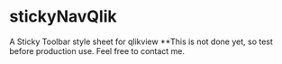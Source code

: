# stickyNavQlik
A Sticky Toolbar style sheet for qlikview
**This is not done yet, so test before production use. Feel free to contact me.
